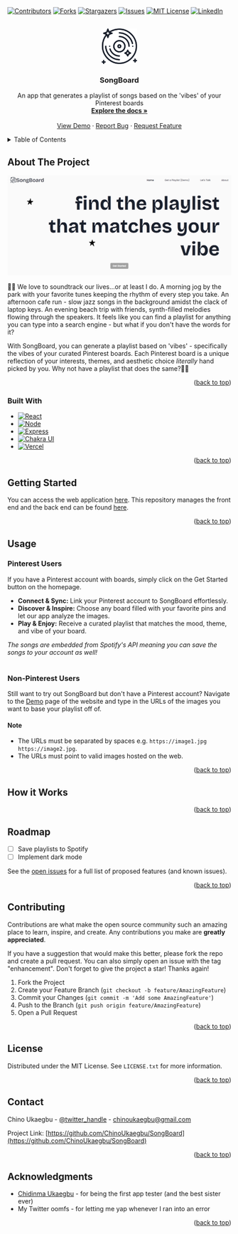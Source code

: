<a id="readme-top"></a>


<!-- PROJECT SHIELDS -->
[![Contributors][contributors-shield]][contributors-url]
[![Forks][forks-shield]][forks-url]
[![Stargazers][stars-shield]][stars-url]
[![Issues][issues-shield]][issues-url]
[![MIT License][license-shield]][license-url]
[![LinkedIn][linkedin-shield]][linkedin-url]



<!-- PROJECT LOGO -->
<br />
<div align="center">
  <a href="https://github.com/ChinoUkaegbu/SongBoard">
    <img src="src/assets/logo-vinyl.svg" alt="Logo" width="80" height="80">
  </a>

<h3 align="center">SongBoard</h3>

  <p align="center">
    An app that generates a playlist of songs based on the 'vibes' of your Pinterest boards
    <br />
    <a href="https://github.com/ChinoUkaegbu/SongBoard"><strong>Explore the docs »</strong></a>
    <br />
    <br />
    <a href="https://songboard-front-end.vercel.app">View Demo</a>
    ·
    <a href="https://github.com/ChinoUkaegbu/SongBoard/issues/new?labels=bug&template=bug-report---.md">Report Bug</a>
    ·
    <a href="https://github.com/ChinoUkaegbu/SongBoard/issues/new?labels=enhancement&template=feature-request---.md">Request Feature</a>
  </p>
</div>



<!-- TABLE OF CONTENTS -->
<details>
  <summary>Table of Contents</summary>
  <ol>
    <li>
      <a href="#about-the-project">About The Project</a>
      <ul>
        <li><a href="#built-with">Built With</a></li>
      </ul>
    </li>
    <li><a href="#getting-started">Getting Started</a></li>
    <li><a href="#usage">Usage</a></li>
      <ul>
        <li><a href="#pinterest-users">Pinterest Users</a></li>
        <li><a href="#non-pinterest-users">Non-Pinterest Users</a></li>
      </ul>
    <li><a href="#how-it-works">How it Works</a></li>
    <li><a href="#roadmap">Roadmap</a></li>
    <li><a href="#contributing">Contributing</a></li>
    <li><a href="#license">License</a></li>
    <li><a href="#contact">Contact</a></li>
    <li><a href="#acknowledgments">Acknowledgments</a></li>
  </ol>
</details>



<!-- ABOUT THE PROJECT -->
## About The Project

[![SongBoard Screen Shot][product-screenshot]](https://songboard-front-end.vercel.app)

🎵✨ We love to soundtrack our lives...or at least I do. A morning jog by the park with your favorite tunes keeping the rhythm of every step you take. An afternoon cafe run - slow jazz songs in the background amidst the clack of laptop keys. An evening beach trip with friends, synth-filled melodies flowing through the speakers. It feels like you can find a playlist for anything you can type into a search engine - but what if you don't have the words for it?

With SongBoard, you can generate a playlist based on 'vibes' - specifically the vibes of your curated Pinterest boards. Each Pinterest board is a unique reflection of your interests, themes, and aesthetic choice _literally_ hand picked by you. Why not have a playlist that does the same?🎵✨ 

<p align="right">(<a href="#readme-top">back to top</a>)</p>



### Built With

* [![React][React.js]][React-url]
* [![Node][Node.js]][Node-url]
* [![Express][Express.js]][Express-url]
* [![Chakra UI][Chakra.com]][Chakra-url]
* [![Vercel][Vercel.com]][Vercel-url]


<p align="right">(<a href="#readme-top">back to top</a>)</p>


<!-- GETTING STARTED -->
## Getting Started

You can access the web application <a href="https://songboard-front-end.vercel.app/">here</a>. This repository manages the front end and the back end can be found <a href="https://github.com/ChinoUkaegbu/songboard-back-end">here</a>.

<p align="right">(<a href="#readme-top">back to top</a>)</p>

<!-- USAGE EXAMPLES -->
## Usage
### Pinterest Users
If you have a Pinterest account with boards, simply click on the Get Started button on the homepage. 
* **Connect & Sync:** Link your Pinterest account to SongBoard effortlessly.
* **Discover & Inspire:** Choose any board filled with your favorite pins and let our app analyze the images.
* **Play & Enjoy:** Receive a curated playlist that matches the mood, theme, and vibe of your board.
  
_The songs are embedded from Spotify's API meaning you can save the songs to your account as well!_  
<br />

### Non-Pinterest Users
Still want to try out SongBoard but don't have a Pinterest account? Navigate to the <a href="https://songboard-front-end.vercel.app/demo">Demo</a> page of the website and type in the URLs of the images you want to base your playlist off of.
#### Note
* The URLs must be separated by spaces e.g. `https://image1.jpg https://image2.jpg`.
* The URLs must point to valid images hosted on the web.


<p align="right">(<a href="#readme-top">back to top</a>)</p>

<!-- TECHNICAL-ISH EXPLANATION -->
## How it Works


<p align="right">(<a href="#readme-top">back to top</a>)</p>

<!-- ROADMAP -->
## Roadmap

- [ ] Save playlists to Spotify
- [ ] Implement dark mode

See the [open issues](https://github.com/ChinoUkaegbu/SongBoard/issues) for a full list of proposed features (and known issues).

<p align="right">(<a href="#readme-top">back to top</a>)</p>



<!-- CONTRIBUTING -->
## Contributing

Contributions are what make the open source community such an amazing place to learn, inspire, and create. Any contributions you make are **greatly appreciated**.

If you have a suggestion that would make this better, please fork the repo and create a pull request. You can also simply open an issue with the tag "enhancement".
Don't forget to give the project a star! Thanks again!

1. Fork the Project
2. Create your Feature Branch (`git checkout -b feature/AmazingFeature`)
3. Commit your Changes (`git commit -m 'Add some AmazingFeature'`)
4. Push to the Branch (`git push origin feature/AmazingFeature`)
5. Open a Pull Request

<p align="right">(<a href="#readme-top">back to top</a>)</p>



<!-- LICENSE -->
## License

Distributed under the MIT License. See `LICENSE.txt` for more information.

<p align="right">(<a href="#readme-top">back to top</a>)</p>



<!-- CONTACT -->
## Contact

Chino Ukaegbu - [@twitter_handle](https://twitter.com/twitter_handle) - chinoukaegbu@gmail.com

Project Link: [https://github.com/ChinoUkaegbu/SongBoard](https://github.com/ChinoUkaegbu/SongBoard)

<p align="right">(<a href="#readme-top">back to top</a>)</p>



<!-- ACKNOWLEDGMENTS -->
## Acknowledgments

* [Chidinma Ukaegbu](https://www.behance.net/chidinma-designer) - for being the first app tester (and the best sister ever)
* My Twitter oomfs - for letting me yap whenever I ran into an error

<p align="right">(<a href="#readme-top">back to top</a>)</p>



<!-- MARKDOWN LINKS & IMAGES -->
<!-- https://www.markdownguide.org/basic-syntax/#reference-style-links -->
[contributors-shield]: https://img.shields.io/github/contributors/ChinoUkaegbu/SongBoard.svg?style=for-the-badge
[contributors-url]: https://github.com/ChinoUkaegbu/SongBoard/graphs/contributors
[forks-shield]: https://img.shields.io/github/forks/ChinoUkaegbu/SongBoard.svg?style=for-the-badge
[forks-url]: https://github.com/ChinoUkaegbu/SongBoard/network/members
[stars-shield]: https://img.shields.io/github/stars/ChinoUkaegbu/SongBoard.svg?style=for-the-badge
[stars-url]: https://github.com/ChinoUkaegbu/SongBoard/stargazers
[issues-shield]: https://img.shields.io/github/issues/ChinoUkaegbu/SongBoard.svg?style=for-the-badge
[issues-url]: https://github.com/ChinoUkaegbu/SongBoard/issues
[license-shield]: https://img.shields.io/github/license/ChinoUkaegbu/SongBoard.svg?style=for-the-badge
[license-url]: https://github.com/ChinoUkaegbu/SongBoard/blob/master/LICENSE.txt
[linkedin-shield]: https://img.shields.io/badge/-LinkedIn-black.svg?style=for-the-badge&logo=linkedin&colorB=555
[linkedin-url]: https://www.linkedin.com/in/chinonyerem-ukaegbu
[product-screenshot]: assets_readme/home_page_1.png
[React.js]: https://img.shields.io/badge/React-20232A?style=for-the-badge&logo=react&logoColor=61DAFB
[React-url]: https://reactjs.org/
[Node.js]: https://img.shields.io/badge/Node%20js-339933?style=for-the-badge&logo=nodedotjs&logoColor=white
[Node-url]: https://nodejs.org/en
[Express.js]: https://img.shields.io/badge/Express%20js-000000?style=for-the-badge&logo=express&logoColor=white
[Express-url]: https://expressjs.com/
[Chakra.com]: https://img.shields.io/badge/Chakra--UI-319795?style=for-the-badge&logo=chakra-ui&logoColor=white
[Chakra-url]: https://v2.chakra-ui.com/
[Vercel.com]: https://img.shields.io/badge/Vercel-000000?style=for-the-badge&logo=vercel&logoColor=white
[Vercel-url]: https://vercel.com/
